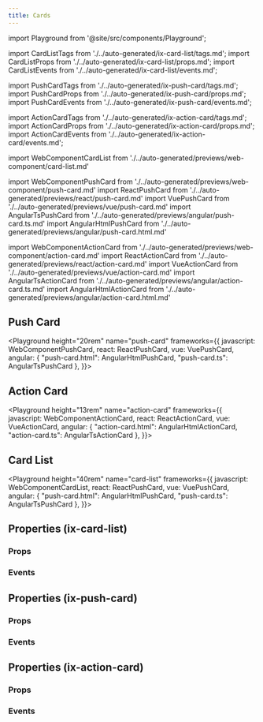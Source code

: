 ```yaml
---
title: Cards
---
```

import Playground from '@site/src/components/Playground';

import CardListTags from './../auto-generated/ix-card-list/tags.md';
import CardListProps from './../auto-generated/ix-card-list/props.md';
import CardListEvents from './../auto-generated/ix-card-list/events.md';

import PushCardTags from './../auto-generated/ix-push-card/tags.md';
import PushCardProps from './../auto-generated/ix-push-card/props.md';
import PushCardEvents from './../auto-generated/ix-push-card/events.md';

import ActionCardTags from './../auto-generated/ix-action-card/tags.md';
import ActionCardProps from './../auto-generated/ix-action-card/props.md';
import ActionCardEvents from './../auto-generated/ix-action-card/events.md';

import WebComponentCardList from './../auto-generated/previews/web-component/card-list.md'

import WebComponentPushCard from './../auto-generated/previews/web-component/push-card.md'
import ReactPushCard from './../auto-generated/previews/react/push-card.md'
import VuePushCard from './../auto-generated/previews/vue/push-card.md'
import AngularTsPushCard from './../auto-generated/previews/angular/push-card.ts.md'
import AngularHtmlPushCard from './../auto-generated/previews/angular/push-card.html.md'

import WebComponentActionCard from './../auto-generated/previews/web-component/action-card.md'
import ReactActionCard from './../auto-generated/previews/react/action-card.md'
import VueActionCard from './../auto-generated/previews/vue/action-card.md'
import AngularTsActionCard from './../auto-generated/previews/angular/action-card.ts.md'
import AngularHtmlActionCard from './../auto-generated/previews/angular/action-card.html.md'

## Push Card

<PushCardTags />

<Playground
height="20rem"
name="push-card"
frameworks={{
  javascript: WebComponentPushCard,
  react: ReactPushCard,
  vue: VuePushCard,
  angular: {
    "push-card.html": AngularHtmlPushCard,
    "push-card.ts": AngularTsPushCard
  },
}}>
</Playground>

## Action Card

<ActionCardTags />

<Playground
height="13rem"
name="action-card"
frameworks={{
  javascript: WebComponentActionCard,
  react: ReactActionCard,
  vue: VueActionCard,
  angular: {
    "action-card.html": AngularHtmlActionCard,
    "action-card.ts": AngularTsActionCard
  },
}}>
</Playground>

## Card List

<CardListTags />

<Playground
height="40rem"
name="card-list"
frameworks={{
  javascript: WebComponentCardList,
  react: ReactPushCard,
  vue: VuePushCard,
  angular: {
    "push-card.html": AngularHtmlPushCard,
    "push-card.ts": AngularTsPushCard
  },
}}>
</Playground>

## Properties (ix-card-list)

### Props

<CardListProps />

### Events

<CardListEvents />

## Properties (ix-push-card)

### Props

<PushCardProps />

### Events

<PushCardEvents />

## Properties (ix-action-card)

### Props

<ActionCardProps />

### Events

<ActionCardEvents />
